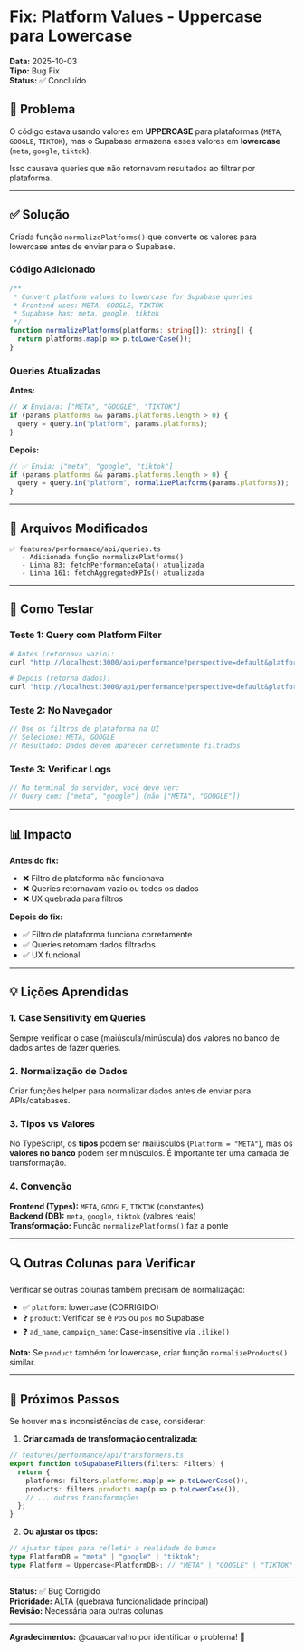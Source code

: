 # Fix: Platform Values - Uppercase para Lowercase

**Data:** 2025-10-03  
**Tipo:** Bug Fix  
**Status:** ✅ Concluído

## 🐛 Problema

O código estava usando valores em **UPPERCASE** para plataformas (`META`, `GOOGLE`, `TIKTOK`), mas o Supabase armazena esses valores em **lowercase** (`meta`, `google`, `tiktok`).

Isso causava queries que não retornavam resultados ao filtrar por plataforma.

---

## ✅ Solução

Criada função `normalizePlatforms()` que converte os valores para lowercase antes de enviar para o Supabase.

### Código Adicionado

```typescript
/**
 * Convert platform values to lowercase for Supabase queries
 * Frontend uses: META, GOOGLE, TIKTOK
 * Supabase has: meta, google, tiktok
 */
function normalizePlatforms(platforms: string[]): string[] {
  return platforms.map(p => p.toLowerCase());
}
```

### Queries Atualizadas

**Antes:**
```typescript
// ❌ Enviava: ["META", "GOOGLE", "TIKTOK"]
if (params.platforms && params.platforms.length > 0) {
  query = query.in("platform", params.platforms);
}
```

**Depois:**
```typescript
// ✅ Envia: ["meta", "google", "tiktok"]
if (params.platforms && params.platforms.length > 0) {
  query = query.in("platform", normalizePlatforms(params.platforms));
}
```

---

## 📝 Arquivos Modificados

```
✅ features/performance/api/queries.ts
   - Adicionada função normalizePlatforms()
   - Linha 83: fetchPerformanceData() atualizada
   - Linha 161: fetchAggregatedKPIs() atualizada
```

---

## 🧪 Como Testar

### Teste 1: Query com Platform Filter
```bash
# Antes (retornava vazio):
curl "http://localhost:3000/api/performance?perspective=default&platforms=META,GOOGLE&range=7d"

# Depois (retorna dados):
curl "http://localhost:3000/api/performance?perspective=default&platforms=META,GOOGLE&range=7d"
```

### Teste 2: No Navegador
```typescript
// Use os filtros de plataforma na UI
// Selecione: META, GOOGLE
// Resultado: Dados devem aparecer corretamente filtrados
```

### Teste 3: Verificar Logs
```typescript
// No terminal do servidor, você deve ver:
// Query com: ["meta", "google"] (não ["META", "GOOGLE"])
```

---

## 📊 Impacto

**Antes do fix:**
- ❌ Filtro de plataforma não funcionava
- ❌ Queries retornavam vazio ou todos os dados
- ❌ UX quebrada para filtros

**Depois do fix:**
- ✅ Filtro de plataforma funciona corretamente
- ✅ Queries retornam dados filtrados
- ✅ UX funcional

---

## 💡 Lições Aprendidas

### 1. Case Sensitivity em Queries
Sempre verificar o case (maiúscula/minúscula) dos valores no banco de dados antes de fazer queries.

### 2. Normalização de Dados
Criar funções helper para normalizar dados antes de enviar para APIs/databases.

### 3. Tipos vs Valores
No TypeScript, os **tipos** podem ser maiúsculos (`Platform = "META"`), mas os **valores no banco** podem ser minúsculos. É importante ter uma camada de transformação.

### 4. Convenção
**Frontend (Types):** `META`, `GOOGLE`, `TIKTOK` (constantes)  
**Backend (DB):** `meta`, `google`, `tiktok` (valores reais)  
**Transformação:** Função `normalizePlatforms()` faz a ponte

---

## 🔍 Outras Colunas para Verificar

Verificar se outras colunas também precisam de normalização:

- ✅ `platform`: lowercase (CORRIGIDO)
- ❓ `product`: Verificar se é `POS` ou `pos` no Supabase
- ❓ `ad_name`, `campaign_name`: Case-insensitive via `.ilike()`

**Nota:** Se `product` também for lowercase, criar função `normalizeProducts()` similar.

---

## 🚀 Próximos Passos

Se houver mais inconsistências de case, considerar:

1. **Criar camada de transformação centralizada:**
```typescript
// features/performance/api/transformers.ts
export function toSupabaseFilters(filters: Filters) {
  return {
    platforms: filters.platforms.map(p => p.toLowerCase()),
    products: filters.products.map(p => p.toLowerCase()),
    // ... outras transformações
  };
}
```

2. **Ou ajustar os tipos:**
```typescript
// Ajustar tipos para refletir a realidade do banco
type PlatformDB = "meta" | "google" | "tiktok";
type Platform = Uppercase<PlatformDB>; // "META" | "GOOGLE" | "TIKTOK"
```

---

**Status:** ✅ Bug Corrigido  
**Prioridade:** ALTA (quebrava funcionalidade principal)  
**Revisão:** Necessária para outras colunas

---

**Agradecimentos:** @cauacarvalho por identificar o problema! 🎯


